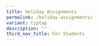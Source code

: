 ```yaml
---
title: Holiday Assignments
permalink: /holiday-assignments/
variant: tiptap
description: ""
third_nav_title: For Students
---
```

